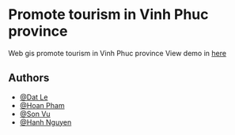 # Promote tourism in Vinh Phuc province

Web gis promote tourism in Vinh Phuc province
View demo in [here](https://promote-tourism.herokuapp.com/)

## Authors

- [@Dat Le](https://www.github.com/WhoIsLTD)
- [@Hoan Pham](https://www.github.com/pnghoan21)
- [@Son Vu](https://www.github.com/vuthienson8)
- [@Hanh Nguyen](https://www.github.com/Hanh263)
